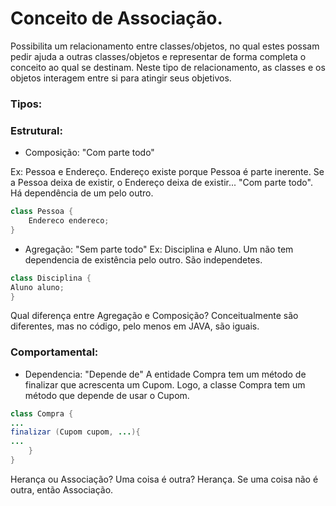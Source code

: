 # Conceito de Associação.

Possibilita um relacionamento entre classes/objetos, no qual estes possam pedir ajuda a outras classes/objetos
e representar de forma completa o conceito ao qual se destinam.
Neste tipo de relacionamento, as classes e os objetos interagem entre si para atingir seus objetivos.

### Tipos:
### Estrutural:
- Composição: "Com parte todo"

Ex: Pessoa e Endereço. Endereço existe porque Pessoa é parte inerente.
Se a Pessoa deixa de existir, o Endereço deixa de existir... "Com parte todo". Há dependência de um pelo outro.

~~~ JAVA
class Pessoa { 
    Endereco endereco;
}  
~~~
- Agregação: "Sem parte todo"
Ex: Disciplina e Aluno. Um não tem dependencia de existência pelo outro.
São independetes.

~~~ JAVA
class Disciplina {
Aluno aluno;
}
~~~

Qual diferença entre Agregação e Composição?
Conceitualmente são diferentes, mas no código, pelo menos em JAVA, são iguais.

### Comportamental:
- Dependencia: "Depende de"
A entidade Compra tem um método de finalizar que acrescenta um Cupom.
Logo, a classe Compra tem um método que depende de usar o Cupom.

~~~ Java
class Compra {
...
finalizar (Cupom cupom, ...){
...
    }
}
~~~

Herança ou Associação? 
Uma coisa é outra? Herança.
Se uma coisa não é outra, então Associação.
